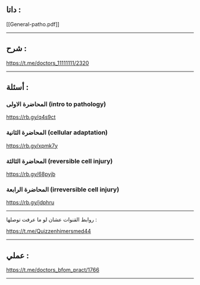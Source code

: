 ##  داتا :

[[General-patho.pdf]]

---
## شرح :

https://t.me/doctors_11111111/2320

---
## أسئلة :

### المحاضرة الاولى (intro to pathology)

https://rb.gy/q4s9ct
### المحاضرة الثانية (cellular adaptation)

https://rb.gy/xpmk7y
### المحاضرة الثالثة (reversible cell injury)

https://rb.gy/68pyjb
### المحاضرة الرابعة (irreversible cell injury)

https://rb.gy/jdphru

---

 روابط القنوات عشان لو ما عرفت توصلها :
 
https://t.me/Quizzenhimersmed44

---
## عملي :

https://t.me/doctors_bfom_pract/1766

---
